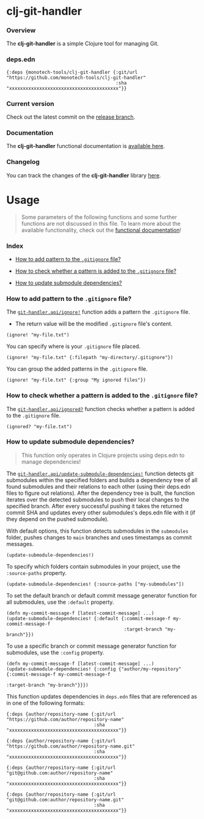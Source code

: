 
# clj-git-handler

### Overview

The <strong>clj-git-handler</strong> is a simple Clojure tool for managing Git.

### deps.edn

```
{:deps {monotech-tools/clj-git-handler {:git/url "https://github.com/monotech-tools/clj-git-handler"
                                        :sha     "xxxxxxxxxxxxxxxxxxxxxxxxxxxxxxxxxxxxxxxx"}}
```

### Current version

Check out the latest commit on the [release branch](https://github.com/monotech-tools/clj-git-handler/tree/release).

### Documentation

The <strong>clj-git-handler</strong> functional documentation is [available here](documentation/COVER.md).

### Changelog

You can track the changes of the <strong>clj-git-handler</strong> library [here](CHANGES.md).

# Usage

> Some parameters of the following functions and some further functions are not discussed in this file.
  To learn more about the available functionality, check out the [functional documentation](documentation/COVER.md)!

### Index

- [How to add pattern to the `.gitignore` file?](#how-to-add-pattern-to-the-gitignore-file)

- [How to check whether a pattern is added to the `.gitignore` file?](#how-to-check-whether-a-pattern-is-added-to-the-gitignore-file)

- [How to update submodule dependencies?](#how-to-update-submodule-dependencies)

### How to add pattern to the `.gitignore` file?

The [`git-handler.api/ignore!`](documentation/clj/git/API.md/#ignore) function adds a pattern
the `.gitignore` file.

- The return value will be the modified `.gitignore` file's content.

```
(ignore! "my-file.txt")
```

You can specify where is your `.gitignore` file placed.

```
(ignore! "my-file.txt" {:filepath "my-directory/.gitignore"})
```

You can group the added patterns in the `.gitignore` file.

```
(ignore! "my-file.txt" {:group "My ignored files"})
```

### How to check whether a pattern is added to the `.gitignore` file?

The [`git-handler.api/ignored?`](documentation/clj/git/API.md/#ignored) function checks whether
a pattern is added to the `.gitignore` file.

```
(ignored? "my-file.txt")
```

### How to update submodule dependencies?

> This function only operates in Clojure projects using deps.edn to manage dependencies!

The [`git-handler.api/update-submodule-dependencies!`](documentation/clj/git/API.md/#update-submodule-dependencies)
function detects git submodules within the specified folders and builds a dependency tree
of all found submodules and their relations to each other (using their deps.edn files to figure out relations).
After the dependency tree is built, the function iterates over the detected submodules
to push their local changes to the specified branch. After every successful pushing
it takes the returned commit SHA and updates every other submodules's deps.edn file
with it (if they depend on the pushed submodule).

With default options, this function detects submodules in the `submodules` folder,
pushes changes to `main` branches and uses timestamps as commit messages.

```
(update-submodule-dependencies!)
```

To specify which folders contain submodules in your project, use the `:source-paths` property.

```
(update-submodule-dependencies! {:source-paths ["my-submodules"])
```

To set the default branch or default commit message generator function for all
submodules, use the `:default` property.

```
(defn my-commit-message-f [latest-commit-message] ...)
(update-submodule-dependencies! {:default {:commit-message-f my-commit-message-f
                                           :target-branch "my-branch"}})
```

To use a specific branch or commit message generator function for submodules, use the `:config` property.

```
(defn my-commit-message-f [latest-commit-message] ...)
(update-submodule-dependencies! {:config {"author/my-repository" {:commit-message-f my-commit-message-f
                                                                  :target-branch "my-branch"}}})
```

This function updates dependencies in `deps.edn` files that are referenced as in one of the following formats:

```
{:deps {author/repository-name {:git/url "https://github.com/author/repository-name"
                                :sha     "xxxxxxxxxxxxxxxxxxxxxxxxxxxxxxxxxxxxxxxx"}}
```

```
{:deps {author/repository-name {:git/url "https://github.com/author/repository-name.git"
                                :sha     "xxxxxxxxxxxxxxxxxxxxxxxxxxxxxxxxxxxxxxxx"}}
```

```
{:deps {author/repository-name {:git/url "git@github.com:author/repository-name"
                                :sha     "xxxxxxxxxxxxxxxxxxxxxxxxxxxxxxxxxxxxxxxx"}}
```

```
{:deps {author/repository-name {:git/url "git@github.com:author/repository-name.git"
                                :sha     "xxxxxxxxxxxxxxxxxxxxxxxxxxxxxxxxxxxxxxxx"}}
```
